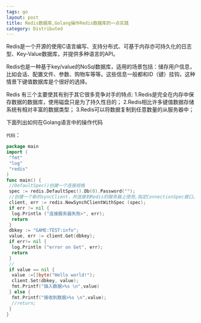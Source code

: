 ```yaml
---
tags: go
layout: post
title: Redis数据库,Golang操作Redis数据库的一点实践
category: Distributed
---
```

Redis是一个开源的使用C语言编写、支持分布式、可基于内存亦可持久化的日志型、Key-Value数据库，并提供多种语言的API。

<!--more-->
Redis也是一种基于key/value的NoSql数据库，适用的场景包括：储存用户信息，比如会话、配置文件、参数、购物车等等。这些信息一般都和ID（键）挂钩，这种情景下键值数据库是个很好的选择。

Redis 有三个主要使其有别于其它很多竞争对手的特点:
1.Redis是完全在内存中保存数据的数据库，使用磁盘只是为了持久性目的； 
2.Redis相比许多键值数据存储系统有相对丰富的数据类型； 
3.Redis可以将数据复制到任意数量的从服务器中； 


下面列出如何在Golang语言中的操作代码



`代码`：

```go	
package main
import (
 "fmt"
 "log"
 "redis"
)
func main() {
 //DefaultSpec()创建一个连接规格
 spec := redis.DefaultSpec().Db(0).Password("");
 //创建一个新的syncClient，并连接到Redis的服务器上使用,指定ConnectionSpec接口。
 client, err := redis.NewSynchClientWithSpec (spec);
 if err != nil {
  log.Println ("连接服务器失败>", err);
  return
 }
 dbkey := "GAME:TEST:info";
 value, err := client.Get(dbkey);
 if err!= nil {
  log.Println ("error on Get", err);
  return
 }
 //
 if value == nil {
  value :=[]byte("Hello world!");
  client.Set(dbkey, value);
  fmt.Printf("插入数据>%s \n",value)
 } else {
  fmt.Printf("接收到数据>%s \n",value);
  //return;
 }
}
```

